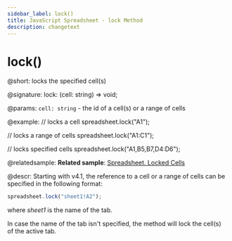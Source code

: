 ```yaml
---
sidebar_label: lock()
title: JavaScript Spreadsheet - lock Method
description: changetext
---
```


# lock()

@short: locks the specified cell(s)

@signature: lock: (cell: string) => void;

@params:
`cell: string` - the id of a cell(s) or a range of cells

@example:
// locks a cell
spreadsheet.lock("A1");

// locks a range of cells
spreadsheet.lock("A1:C1");

// locks specified cells
spreadsheet.lock("A1,B5,B7,D4:D6");

@relatedsample:
**Related sample**: [Spreadsheet. Locked Cells](https://snippet.dhtmlx.com/czeyiuf8)

@descr:
Starting with v4.1, the reference to a cell or a range of cells can be specified in the following format:

~~~js
spreadsheet.lock("sheet1!A2"); 
~~~

where *sheet1* is the name of the tab.

In case the name of the tab isn't specified, the method will lock the cell(s) of the active tab.
